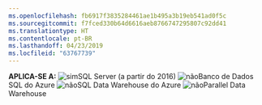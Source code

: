 ```yaml
---
ms.openlocfilehash: fb6917f3835284461ae1b495a3b19eb541ad0f5c
ms.sourcegitcommit: f7fced330b64d6616aeb8766747295807c92dd41
ms.translationtype: HT
ms.contentlocale: pt-BR
ms.lasthandoff: 04/23/2019
ms.locfileid: "63767739"
---
```

**APLICA-SE A:** ![sim](media/yes.png)SQL Server (a partir do 2016) ![não](media/no.png)Banco de Dados SQL do Azure ![não](media/no.png)SQL Data Warehouse do Azure ![não](media/no.png)Parallel Data Warehouse

